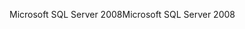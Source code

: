 <span data-ttu-id="4304c-101">Microsoft SQL Server 2008</span><span class="sxs-lookup"><span data-stu-id="4304c-101">Microsoft SQL Server 2008</span></span>